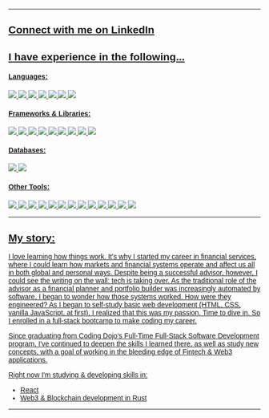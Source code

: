 <div class="big-container" style="font-family: 'Helvetica'">
    <div class="info-badges">
        <hr>
        <div>
            <p>
                <h2><a href="https://www.linkedin.com/in/ryanjbradshaw/">Connect with me on LinkedIn</a</h2>
            </p>
        </div>
    </div>
    <div class="main">
        <div class="technologies">
            <h2>I have experience in the following...</h2>
            <h4>Languages: </h4>
                <img src="https://img.shields.io/badge/HTML5-E34F26?style=for-the-badge&logo=html5&logoColor=white"/>
                <img src="https://img.shields.io/badge/CSS3-1572B6?style=for-the-badge&logo=css3&logoColor=white" />
                <img src="https://img.shields.io/badge/JavaScript-F7DF1E?style=for-the-badge&logo=javascript&logoColor=black"/>
                <img src="https://img.shields.io/badge/Python-FFD43B?style=for-the-badge&logo=python&logoColor=blue"/>
                <img src="https://img.shields.io/badge/Java-ED8B00?style=for-the-badge&logo=java&logoColor=white"/>
                <img src="https://img.shields.io/badge/PHP-777BB4?style=for-the-badge&logo=php&logoColor=white"/>
                <img src="https://img.shields.io/badge/Rust-000000?style=for-the-badge&logo=rust&logoColor=white"/>
                <!-- <img src="https://img.shields.io/badge/Solidity-e6e6e6?style=for-the-badge&logo=solidity&logoColor=black"/>-->
            <h4>Frameworks & Libraries: </h4>
                <img src="https://img.shields.io/badge/-Nodejs-white?style=for-the-badge&logo=Node.js"/>
                <img src="https://img.shields.io/badge/-React-212121?style=for-the-badge&logo=react"/>
                <img src="https://img.shields.io/badge/React_Router-CA4245?style=for-the-badge&logo=react-router&logoColor=white"/>
                <img src="https://img.shields.io/badge/Wordpress-21759B?style=for-the-badge&logo=wordpress&logoColor=white"/>
                <img src="https://img.shields.io/badge/-Bootstrap-563D7C?style=for-the-badge&logo=bootstrap"/>
                <img src="https://img.shields.io/badge/jQuery-0769AD?style=for-the-badge&logo=jquery&logoColor=white"/>
                <img src="https://img.shields.io/badge/-Express-22AE5A?style=for-the-badge&logo=express"/>
                <img src="https://img.shields.io/badge/Flask-000000?style=for-the-badge&logo=flask&logoColor=white"/>
                <img src="https://img.shields.io/badge/npm-CB3837?style=for-the-badge&logo=npm&logoColor=white"/>
                <!-- add badge for axios? -->
            <h4>Databases: </h4>
                <img src="https://img.shields.io/badge/-MySQL-DD8A00?style=for-the-badge&logo=mysql"/>
                <img src="https://img.shields.io/badge/-MongoDB-FFF?style=for-the-badge&logo=mongodb"/>
            <h4>Other Tools: </h4>
                <img src="https://img.shields.io/badge/-Spring-166E3A?style=for-the-badge&logo=spring"/>
                <img src="https://img.shields.io/badge/-VSCode-282A36?style=for-the-badge&logo=visualstudiocode"/>
                <img src="https://img.shields.io/badge/Postman-FF6C37?style=for-the-badge&logo=Postman&logoColor=white"/>
                <img src="https://img.shields.io/badge/-GitHub-0D1117?style=for-the-badge&logo=github"/>
                <img src="https://img.shields.io/badge/GIT-E44C30?style=for-the-badge&logo=git&logoColor=white"/>
                <img src="https://img.shields.io/badge/-Trello-095ED9?style=for-the-badge&logo=trello"/>
                <img src="https://img.shields.io/badge/-LeetCode-FFA116?style=for-the-badge&logo=LeetCode&logoColor=black"/>
                <img src="https://img.shields.io/badge/Yarn-2C8EBB?style=for-the-badge&logo=yarn&logoColor=white"/>
                <img src="https://img.shields.io/badge/Discord-5865F2?style=for-the-badge&logo=discord&logoColor=white"/>
                <img src="https://img.shields.io/badge/Zoom-2D8CFF?style=for-the-badge&logo=zoom&logoColor=white"/>
                <img src="https://img.shields.io/badge/Skype-00AFF0?style=for-the-badge&logo=skype&logoColor=white"/>
                <img src="https://img.shields.io/badge/prettier-1A2C34?style=for-the-badge&logo=prettier&logoColor=F7BA3E"/>
                <img src="https://img.shields.io/badge/mac%20os-000000?style=for-the-badge&logo=apple&logoColor=white"/>
        </div>
        <hr>
        <div class="bio">
            <h2>My story: </h2>
            <p>
            I love learning how things work. It's why I started my career in financial services, where I could learn how markets and financial systems operate and affect us all in both global and personal ways. Despite being a successful advisor, however, I could see the writing on the wall: tech is taking over. As the traditional role of the advisor as a financial planner and portfolio builder was increasingly automated by software, I began to wonder how those systems worked. How were they engineered? As I began to self-study basic web development (HTML, CSS, vanilla JavaScript, at first), I realized that this was my passion. Time to dive in. So I enrolled in a full-stack bootcamp to make coding my career. 
            </p>
            <p>
            Since graduating from Coding Dojo's Full-Time Full-Stack Software Development program, I've continued to deepen the skills I learned there, as well as study new concepts, with a goal of working in the bleeding edge of Fintech & Web3 applications. 
            </p>
            <p>
            Right now I'm studying & developing skills in:
                <ul>
                    <li>React</li>
                    <li>Web3 & Blockchain development in Rust</li>
                </ul>
            </p>
        </div>
    </div>
    <hr>
    <!-- <div class="github-stats">
        <p align="center">
        <img align="center" src="https://github-readme-stats.vercel.app/api?username=ryan-bradshaw&show_icons=true&theme=algolia&line_height=33">
        <img align="center" src="https://github-readme-stats.vercel.app/api/top-langs/?username=ryan-bradshaw&theme=algolia&hide=html,css&line_height=40">
        </p>
    </div> -->
</div>
